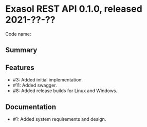 # Exasol REST API 0.1.0, released 2021-??-??

Code name: 

## Summary


## Features

* #3: Added initial implementation.
* #11: Added swagger.
* #8: Added release builds for Linux and Windows.

## Documentation

* #1: Added system requirements and design.